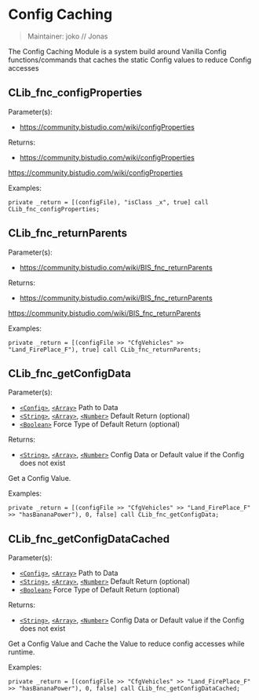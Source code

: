 # Config Caching

> Maintainer: joko // Jonas

The Config Caching Module is a system build around Vanilla Config functions/commands that caches the static Config values to reduce Config accesses


## CLib_fnc_configProperties

Parameter(s):
* https://community.bistudio.com/wiki/configProperties

Returns:
* https://community.bistudio.com/wiki/configProperties

https://community.bistudio.com/wiki/configProperties

Examples:
```sqf
private _return = [(configFile), "isClass _x", true] call CLib_fnc_configProperties;
```

## CLib_fnc_returnParents

Parameter(s):
* https://community.bistudio.com/wiki/BIS_fnc_returnParents

Returns:
* https://community.bistudio.com/wiki/BIS_fnc_returnParents

https://community.bistudio.com/wiki/BIS_fnc_returnParents

Examples:
```sqf
private _return = [(configFile >> "CfgVehicles" >> "Land_FirePlace_F"), true] call CLib_fnc_returnParents;
```

## CLib_fnc_getConfigData

Parameter(s):
* [`<Config>`], [`<Array>`] Path to Data
* [`<String>`], [`<Array>`], [`<Number>`] Default Return (optional)
* [`<Boolean>`] Force Type of Default Return (optional)

Returns:
* [`<String>`], [`<Array>`], [`<Number>`] Config Data or Default value if the Config does not exist

Get a Config Value.

Examples:
```sqf
private _return = [(configFile >> "CfgVehicles" >> "Land_FirePlace_F" >> "hasBananaPower"), 0, false] call CLib_fnc_getConfigData;
```

## CLib_fnc_getConfigDataCached

Parameter(s):
* [`<Config>`], [`<Array>`] Path to Data
* [`<String>`], [`<Array>`], [`<Number>`] Default Return (optional)
* [`<Boolean>`] Force Type of Default Return (optional)

Returns:
* [`<String>`], [`<Array>`], [`<Number>`] Config Data or Default value if the Config does not exist

Get a Config Value and Cache the Value to reduce config accesses while runtime.

Examples:
```sqf
private _return = [(configFile >> "CfgVehicles" >> "Land_FirePlace_F" >> "hasBananaPower"), 0, false] call CLib_fnc_getConfigDataCached;
```

[`<Control>`]: https://community.bistudio.com/wiki/Control
[`<Anything>`]: https://community.bistudio.com/wiki/Anything
[`<Config>`]: https://community.bistudio.com/wiki/Config
[`<Object>`]: https://community.bistudio.com/wiki/Object
[`<String>`]: https://community.bistudio.com/wiki/String
[`<Number>`]: https://community.bistudio.com/wiki/Number
[`<Array>`]: https://community.bistudio.com/wiki/Array
[`<Position>`]: https://community.bistudio.com/wiki/Position
[`<Color>`]: https://community.bistudio.com/wiki/Color
[`<Boolean>`]: https://community.bistudio.com/wiki/Boolean
[`<Code>`]: https://community.bistudio.com/wiki/Code
[`<Group>`]: https://community.bistudio.com/wiki/Group
[`<Location>`]: https://community.bistudio.com/wiki/Location
